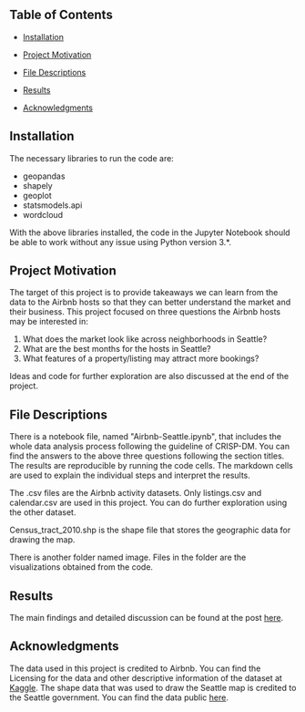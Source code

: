 ## Table of Contents

- [Installation](#Installation)

- [Project Motivation](#ProjectMotivation)

- [File Descriptions](#FileDescriptions)

- [Results](#Results)

- [Acknowledgments](#Acknowledgments)

## Installation

The necessary libraries to run the code are:

- geopandas
- shapely
- geoplot
- statsmodels.api
- wordcloud

With the above libraries installed, the code in the Jupyter Notebook should be able to work without any issue using Python version 3.*.

## Project Motivation

The target of this project is to provide takeaways we can learn from the data to the Airbnb hosts so that they can better understand the market and their business. This project focused on three questions the Airbnb hosts may be interested in:

1. What does the market look like across neighborhoods in Seattle?
2. What are the best months for the hosts in Seattle?
3. What features of a property/listing may attract more bookings?

Ideas and code for further exploration are also discussed at the end of the project. 

## File Descriptions

There is a notebook file, named "Airbnb-Seattle.ipynb", that includes the whole data analysis process following the guideline of CRISP-DM. You can find the answers to the above three questions following the section titles. The results are reproducible by running the code cells. The markdown cells are used to explain the individual steps and interpret the results.

The .csv files are the Airbnb activity datasets. Only listings.csv and calendar.csv are used in this project. You can do further exploration using the other dataset.

Census_tract_2010.shp is the shape file that stores the geographic data for drawing the map.

There is another folder named image. Files in the folder are the visualizations obtained from the code.

## Results

The main findings and detailed discussion can be found at the post [here](https://medium.com/@jiaxi_liu/things-you-may-want-to-know-as-an-airbnb-host-in-seattle-abcd62986542).

## Acknowledgments

The data used in this project is credited to Airbnb. You can find the Licensing for the data and other descriptive information of the dataset at [Kaggle](https://www.kaggle.com/datasets/airbnb/seattle). The shape data that was used to draw the Seattle map is credited to the Seattle government. You can find the data public [here](https://data.seattle.gov/dataset/Census-Tracts-2010/m35x-4p25).